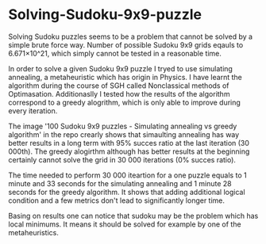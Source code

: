 # Solving-Sudoku-9x9-puzzle
Solving Sudoku puzzles seems to be a problem that cannot be solved by a simple brute force way. Number of possible Sudoku 9x9 grids eqauls to 6.671×10^21, which simply cannot be tested in a reasonable time.

In order to solve a given Sudoku 9x9 puzzle I tryed to use simulating annealing, a metaheuristic which has origin in Physics. I have learnt the algorithm during the course of SGH called Nonclassical methods of Optimasation.
Additionaslly I tested how the results of the algorithm correspond to a greedy alogrithm, which is only able to improve during every iteration.

The image '100 Sudoku 9x9 puzzles - Simulating annealing vs greedy algorithm' in the repo crearly shows that simaulting annealing has way better results in a long term with 95% succes ratio at the last iteration (30 000th).
The greedy alogirthm although has better results at the beginning certainly cannot solve the grid in 30 000 iterations (0% succes ratio).

The time needed to perform 30 000 iteartion for a one puzzle equals to 1 minute and 33 seconds for the simulating annealing and 1 minute 28 seconds for the greedy algorithm. It shows that adding additional logical condition
and a few metrics don't lead to significantly longer time.

Basing on results one can notice that sudoku may be the problem which has local minimums. It means it should be solved for example by one of the metaheuristics.
